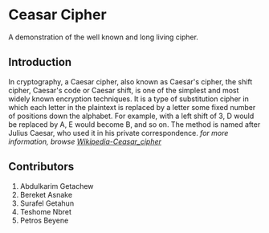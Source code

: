 # Ceasar Cipher
A demonstration of the well known and long living cipher.

## Introduction
In cryptography, a Caesar cipher, also known as Caesar's cipher, the shift cipher, Caesar's code or Caesar shift, is one of the simplest and most widely known encryption techniques. It is a type of substitution cipher in which each letter in the plaintext is replaced by a letter some fixed number of positions down the alphabet. For example, with a left shift of 3, D would be replaced by A, E would become B, and so on. The method is named after Julius Caesar, who used it in his private correspondence.
*for more information, browse [Wikipedia-Ceasar_cipher](https://en.wikipedia.org/wiki/Caesar_cipher)*
## Contributors
1. Abdulkarim Getachew
2. Bereket Asnake
3. Surafel Getahun
4. Teshome Nbret
5. Petros Beyene
